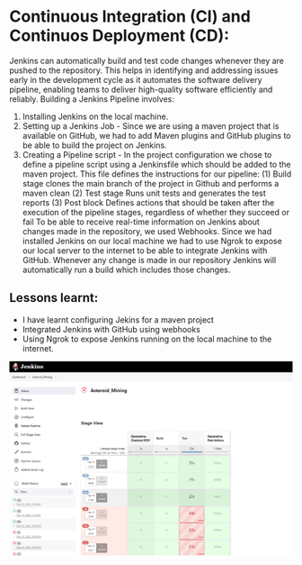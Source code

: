 #  Continuous Integration (CI) and Continuos Deployment (CD):

Jenkins can automatically build and test code changes whenever they are pushed to the repository. This helps in identifying and addressing issues early in the development cycle as it  automates the software delivery pipeline, enabling teams to deliver high-quality software efficiently and reliably.
Building a Jenkins Pipeline involves:
1. Installing Jenkins on the local machine.
2. Setting up a Jenkins Job - Since we are using a maven project that is available on GitHub, we had to add Maven plugins and GitHub plugins to be able to build the project on Jenkins. 
3. Creating a Pipeline script -  In the project configuration we chose to define a pipeline script using a Jenkinsfile which should be added to the maven project. This file defines the instructions for our pipeline:
                                 (1) Build stage
                                     clones the main branch of the project in Github and performs a maven clean 
                                 (2) Test stage
                                     Runs unit tests and generates the test reports
                                 (3) Post block
                                     Defines actions that should be taken after the execution of the pipeline stages, regardless of whether they succeed or fail
To be able to receive real-time information on Jenkins about changes made in the repository, we used Webhooks. Since we had installed Jenkins on our local machine we had to use Ngrok to expose our local server to the internet to be able to integrate Jenkins with GitHub. Whenever any change is made in our repository Jenkins will automatically run a build which includes those changes. 

## Lessons learnt:
- I have learnt configuring Jekins for a maven project
- Integrated Jenkins with GitHub using webhooks
- Using Ngrok to expose Jenkins running on the local machine to the internet. 

![](images/jenkins.png)




